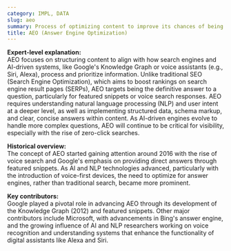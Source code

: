 ```yaml
---
category: IMPL, DATA
slug: aeo
summary: Process of optimizing content to improve its chances of being selected as the direct response by search engines or voice assistants to user queries.
title: AEO (Answer Engine Optimization)
---
```


**Expert-level explanation:**  
AEO focuses on structuring content to align with how search engines and AI-driven systems, like Google's Knowledge Graph or voice assistants (e.g., Siri, Alexa), process and prioritize information. Unlike traditional SEO (Search Engine Optimization), which aims to boost rankings on search engine result pages (SERPs), AEO targets being the definitive answer to a question, particularly for featured snippets or voice search responses. AEO requires understanding natural language processing (NLP) and user intent at a deeper level, as well as implementing structured data, schema markup, and clear, concise answers within content. As AI-driven engines evolve to handle more complex questions, AEO will continue to be critical for visibility, especially with the rise of zero-click searches.

**Historical overview:**  
The concept of AEO started gaining attention around 2016 with the rise of voice search and Google's emphasis on providing direct answers through featured snippets. As AI and NLP technologies advanced, particularly with the introduction of voice-first devices, the need to optimize for answer engines, rather than traditional search, became more prominent.

**Key contributors:**  
Google played a pivotal role in advancing AEO through its development of the Knowledge Graph (2012) and featured snippets. Other major contributors include Microsoft, with advancements in Bing's answer engine, and the growing influence of AI and NLP researchers working on voice recognition and understanding systems that enhance the functionality of digital assistants like Alexa and Siri.